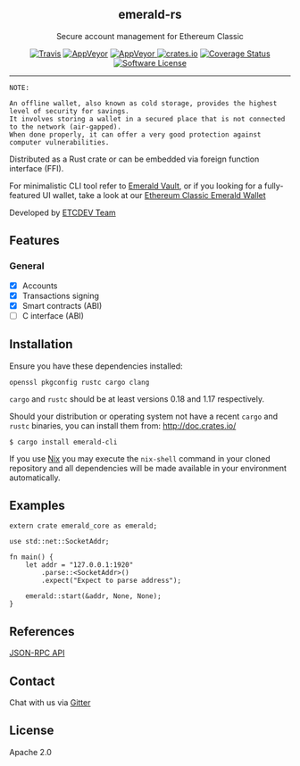 <p align="center">
  <h2 align="center">emerald-rs</a></h3>
  <p align="center">Secure account management for Ethereum Classic</a></p>
  <p align="center">
    <a href="https://travis-ci.org/ETCDEVTeam/emerald-rs"><img alt="Travis" src="https://travis-ci.org/ETCDEVTeam/emerald-rs.svg?branch=master"></a>
    <a href="https://ci.appveyor.com/project/splix/emerald-rs-dgg5i"><img alt="AppVeyor" src="https://ci.appveyor.com/api/projects/status/m5uvg5yytn6q51qn?svg=true"></a>
    <a href="https://ci.appveyor.com/project/etcdevteam/emerald-rs">
      <img alt="AppVeyor" src="https://circleci.com/gh/ETCDEVTeam/emerald-rs/tree/master.svg?style=svg">       
    </a> 
    <a href="https://crates.io/crates/emerald-rs"><img alt="crates.io" src="https://img.shields.io/crates/v/emerald-rs.svg?style=flat-square"></a> 
    <a href='https://coveralls.io/github/ETCDEVTeam/emerald-rs'><img src='https://coveralls.io/repos/github/ethereumproject/emerald-rs/badge.svg' alt='Coverage Status' /></a>
    <a href="LICENSE"><img alt="Software License" src="https://img.shields.io/badge/License-Apache%202.0-blue.svg?style=flat-square&maxAge=2592000"></a>
  </p>
</p>

---



```
NOTE:

An offline wallet, also known as cold storage, provides the highest level of security for savings.
It involves storing a wallet in a secured place that is not connected to the network (air-gapped).
When done properly, it can offer a very good protection against computer vulnerabilities.
```

Distributed as a Rust crate or can be embedded via foreign function interface (FFI).

For minimalistic CLI tool refer to [Emerald Vault](https://github.com/ETCDEVTeam/emerald-vault), or if you looking for a fully-featured UI wallet, take a look at our [Ethereum Classic Emerald Wallet](https://emeraldwallet.io)

Developed by [ETCDEV Team](http://www.etcdevteam.com/)

## Features

### General

* [x] Accounts
* [x] Transactions signing
* [x] Smart contracts (ABI)
* [ ] C interface (ABI)

## Installation

Ensure you have these dependencies installed:

```
openssl pkgconfig rustc cargo clang
```

`cargo` and `rustc` should be at least versions 0.18 and 1.17 respectively.

Should your distribution or operating system not have a recent `cargo` and `rustc` binaries, you can install them from: http://doc.crates.io/

```
$ cargo install emerald-cli
```

If you use [Nix](http://nixos.org/nix) you may execute the `nix-shell` command in your cloned repository and all dependencies will be made available in your environment automatically.

## Examples

```
extern crate emerald_core as emerald;

use std::net::SocketAddr;

fn main() {
    let addr = "127.0.0.1:1920"
        .parse::<SocketAddr>()
        .expect("Expect to parse address");

    emerald::start(&addr, None, None);
}
```

## References

 [JSON-RPC API](docs/api.md)
 
## Contact
 Chat with us via [Gitter](https://gitter.im/etcdev-public/Lobby)

## License

Apache 2.0
